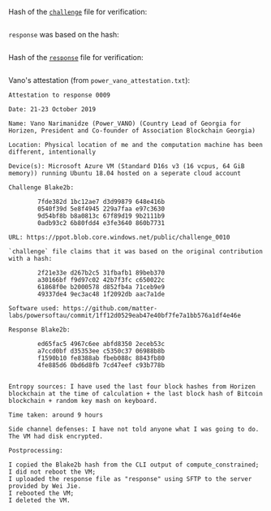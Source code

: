 Hash of the [`challenge`](https://ppot.blob.core.windows.net/public/challenge_0010) file for verification:

```
```

`response` was based on the hash:

```
```

Hash of the [`response`](https://ppot.blob.core.windows.net/public/response_0010_vano) file for verification:

```
```

<!--Blake2b hash of the `new_challenge` file for participant #11:-->

<!--```-->
<!--```-->

<!--The above `new_challenge` file: https://ppot.blob.core.windows.net/public/challenge_0011-->

Vano's attestation (from `power_vano_attestation.txt`):

```
Attestation to response 0009

Date: 21-23 October 2019

Name: Vano Narimanidze (Power_VANO) (Country Lead of Georgia for Horizen, President and Co-founder of Association Blockchain Georgia)

Location: Physical location of me and the computation machine has been different, intentionally

Device(s): Microsoft Azure VM (Standard D16s v3 (16 vcpus, 64 GiB memory)) running Ubuntu 18.04 hosted on a seperate cloud account

Challenge Blake2b: 

        7fde382d 1bc12ae7 d3d99879 648e416b
        0540f39d 5e8f4945 229a7faa e97c3630
        9d54bf8b b8a0813c 67f89d19 9b2111b9
        0adb93c2 6b80fdd4 e3fe3640 860b7731

URL: https://ppot.blob.core.windows.net/public/challenge_0010

`challenge` file claims that it was based on the original contribution with a hash:

        2f21e33e d267b2c5 31fbafb1 89beb370
        a30166bf f9d97c02 42b7f3fc c650022c
        61868f0e b2000578 d852fb4a 71ceb9e9
        49337de4 9ec3ac48 1f2092db aac7a1de

Software used: https://github.com/matter-labs/powersoftau/commit/1ff12d0529eab47e40bf7fe7a1bb576a1df4e46e

Response Blake2b: 

        ed65fac5 4967c6ee abfd8350 2eceb53c
        a7ccd0bf d35353ee c5350c37 06988b8b
        f1590b10 fe8388ab fbeb088c 8843fb80
        4fe885d6 0bd6d8fb 7cd47eef c93b778b


Entropy sources: I have used the last four block hashes from Horizen blockchain at the time of calculation + the last block hash of Bitcoin blockchain + random key mash on keyboard.

Time taken: around 9 hours

Side channel defenses: I have not told anyone what I was going to do. The VM had disk encrypted.

Postprocessing:

I copied the Blake2b hash from the CLI output of compute_constrained;
I did not reboot the VM;
I uploaded the response file as "response" using SFTP to the server provided by Wei Jie.
I rebooted the VM;
I deleted the VM.
```
